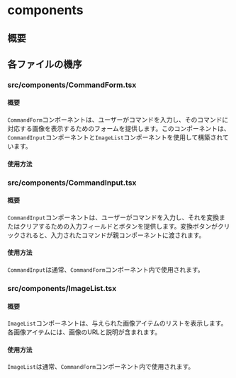 # components

## 概要

## 各ファイルの機序

### src/components/CommandForm.tsx

#### 概要
`CommandForm`コンポーネントは、ユーザーがコマンドを入力し、そのコマンドに対応する画像を表示するためのフォームを提供します。このコンポーネントは、`CommandInput`コンポーネントと`ImageList`コンポーネントを使用して構築されています。

#### 使用方法


### src/components/CommandInput.tsx

#### 概要
`CommandInput`コンポーネントは、ユーザーがコマンドを入力し、それを変換またはクリアするための入力フィールドとボタンを提供します。変換ボタンがクリックされると、入力されたコマンドが親コンポーネントに渡されます。

#### 使用方法
`CommandInput`は通常、`CommandForm`コンポーネント内で使用されます。


### src/components/ImageList.tsx

#### 概要
`ImageList`コンポーネントは、与えられた画像アイテムのリストを表示します。各画像アイテムには、画像のURLと説明が含まれます。

#### 使用方法
`ImageList`は通常、`CommandForm`コンポーネント内で使用されます。
